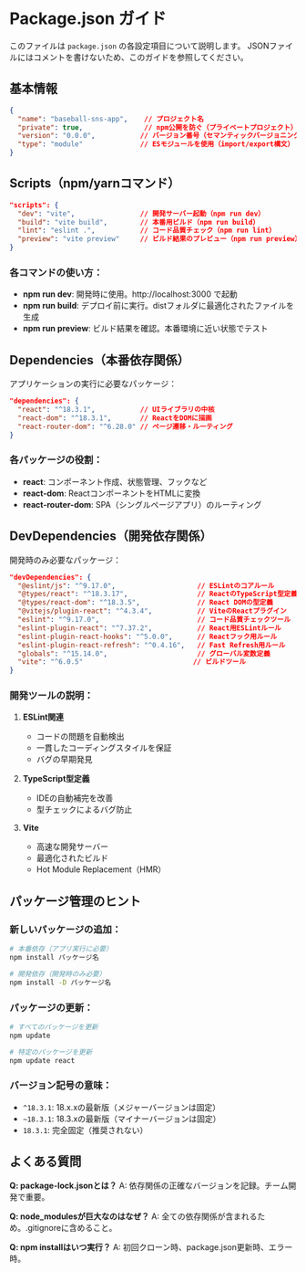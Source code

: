 # Package.json ガイド

このファイルは `package.json` の各設定項目について説明します。
JSONファイルにはコメントを書けないため、このガイドを参照してください。

## 基本情報

```json
{
  "name": "baseball-sns-app",    // プロジェクト名
  "private": true,               // npm公開を防ぐ（プライベートプロジェクト）
  "version": "0.0.0",           // バージョン番号（セマンティックバージョニング）
  "type": "module"              // ESモジュールを使用（import/export構文）
}
```

## Scripts（npm/yarnコマンド）

```json
"scripts": {
  "dev": "vite",                // 開発サーバー起動（npm run dev）
  "build": "vite build",        // 本番用ビルド（npm run build）
  "lint": "eslint .",           // コード品質チェック（npm run lint）
  "preview": "vite preview"     // ビルド結果のプレビュー（npm run preview）
}
```

### 各コマンドの使い方：

- **npm run dev**: 開発時に使用。http://localhost:3000 で起動
- **npm run build**: デプロイ前に実行。distフォルダに最適化されたファイルを生成
- **npm run preview**: ビルド結果を確認。本番環境に近い状態でテスト

## Dependencies（本番依存関係）

アプリケーションの実行に必要なパッケージ：

```json
"dependencies": {
  "react": "^18.3.1",           // UIライブラリの中核
  "react-dom": "^18.3.1",       // ReactをDOMに描画
  "react-router-dom": "^6.28.0" // ページ遷移・ルーティング
}
```

### 各パッケージの役割：

- **react**: コンポーネント作成、状態管理、フックなど
- **react-dom**: ReactコンポーネントをHTMLに変換
- **react-router-dom**: SPA（シングルページアプリ）のルーティング

## DevDependencies（開発依存関係）

開発時のみ必要なパッケージ：

```json
"devDependencies": {
  "@eslint/js": "^9.17.0",                    // ESLintのコアルール
  "@types/react": "^18.3.17",                 // ReactのTypeScript型定義
  "@types/react-dom": "^18.3.5",              // React DOMの型定義
  "@vitejs/plugin-react": "^4.3.4",           // ViteのReactプラグイン
  "eslint": "^9.17.0",                        // コード品質チェックツール
  "eslint-plugin-react": "^7.37.2",           // React用ESLintルール
  "eslint-plugin-react-hooks": "^5.0.0",      // Reactフック用ルール
  "eslint-plugin-react-refresh": "^0.4.16",   // Fast Refresh用ルール
  "globals": "^15.14.0",                      // グローバル変数定義
  "vite": "^6.0.5"                           // ビルドツール
}
```

### 開発ツールの説明：

1. **ESLint関連**
   - コードの問題を自動検出
   - 一貫したコーディングスタイルを保証
   - バグの早期発見

2. **TypeScript型定義**
   - IDEの自動補完を改善
   - 型チェックによるバグ防止

3. **Vite**
   - 高速な開発サーバー
   - 最適化されたビルド
   - Hot Module Replacement（HMR）

## パッケージ管理のヒント

### 新しいパッケージの追加：

```bash
# 本番依存（アプリ実行に必要）
npm install パッケージ名

# 開発依存（開発時のみ必要）
npm install -D パッケージ名
```

### パッケージの更新：

```bash
# すべてのパッケージを更新
npm update

# 特定のパッケージを更新
npm update react
```

### バージョン記号の意味：

- `^18.3.1`: 18.x.xの最新版（メジャーバージョンは固定）
- `~18.3.1`: 18.3.xの最新版（マイナーバージョンは固定）
- `18.3.1`: 完全固定（推奨されない）

## よくある質問

**Q: package-lock.jsonとは？**
A: 依存関係の正確なバージョンを記録。チーム開発で重要。

**Q: node_modulesが巨大なのはなぜ？**
A: 全ての依存関係が含まれるため。.gitignoreに含めること。

**Q: npm installはいつ実行？**
A: 初回クローン時、package.json更新時、エラー時。